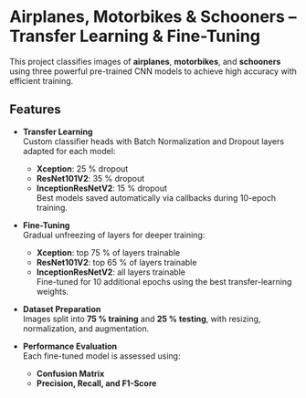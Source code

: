 # Airplanes, Motorbikes & Schooners – Transfer Learning & Fine-Tuning

This project classifies images of **airplanes**, **motorbikes**, and **schooners** using three powerful pre-trained CNN models to achieve high accuracy with efficient training.

## Features
- **Transfer Learning**  
  Custom classifier heads with Batch Normalization and Dropout layers adapted for each model:  
  - **Xception**: 25 % dropout  
  - **ResNet101V2**: 35 % dropout  
  - **InceptionResNetV2**: 15 % dropout  
  Best models saved automatically via callbacks during 10-epoch training.

- **Fine-Tuning**  
  Gradual unfreezing of layers for deeper training:  
  - **Xception**: top 75 % of layers trainable  
  - **ResNet101V2**: top 65 % of layers trainable  
  - **InceptionResNetV2**: all layers trainable  
  Fine-tuned for 10 additional epochs using the best transfer-learning weights.

- **Dataset Preparation**  
  Images split into **75 % training** and **25 % testing**, with resizing, normalization, and augmentation.

- **Performance Evaluation**  
  Each fine-tuned model is assessed using:
  - **Confusion Matrix**
  - **Precision, Recall, and F1-Score**

